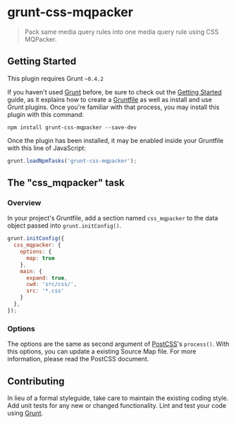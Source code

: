 # grunt-css-mqpacker

> Pack same media query rules into one media query rule using CSS MQPacker.


## Getting Started

This plugin requires Grunt `~0.4.2`

If you haven't used [Grunt](http://gruntjs.com/) before, be sure to check out the [Getting Started](http://gruntjs.com/getting-started) guide, as it explains how to create a [Gruntfile](http://gruntjs.com/sample-gruntfile) as well as install and use Grunt plugins. Once you're familiar with that process, you may install this plugin with this command:

```shell
npm install grunt-css-mqpacker --save-dev
```

Once the plugin has been installed, it may be enabled inside your Gruntfile with this line of JavaScript:

```js
grunt.loadNpmTasks('grunt-css-mqpacker');
```


## The "css_mqpacker" task


### Overview

In your project's Gruntfile, add a section named `css_mqpacker` to the data object passed into `grunt.initConfig()`.

```js
grunt.initConfig({
  css_mqpacker: {
    options: {
      map: true
    },
    main: {
      expand: true,
      cwd: 'src/css/',
      src: '*.css'
    }
  },
});
```


### Options

The options are the same as second argument of [PostCSS](https://github.com/ai/postcss)'s `process()`. With this options, you can update a existing Source Map file. For more information, please read the PostCSS document.


## Contributing

In lieu of a formal styleguide, take care to maintain the existing coding style. Add unit tests for any new or changed functionality. Lint and test your code using [Grunt](http://gruntjs.com/).
